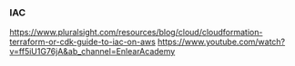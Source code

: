 ### IAC
https://www.pluralsight.com/resources/blog/cloud/cloudformation-terraform-or-cdk-guide-to-iac-on-aws
https://www.youtube.com/watch?v=ff5iU1G76jA&ab_channel=EnlearAcademy